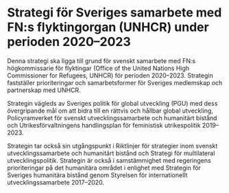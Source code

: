 # Strategi för Sveriges samarbete med FN:s flyktingorgan (UNHCR) under perioden 2020–2023

Denna strategi ska ligga till grund för svenskt samarbete med FN:s högkommissarie för flyktingar (Office of the United Nations High Commissioner for Refugees, UNHCR) för perioden 2020–2023\. Strategin fastställer prioriteringar och samarbetsformer för Sveriges medlemskap och partnerskap med UNHCR.


Strategin vägleds av Sveriges politik för global utveckling (PGU) med dess övergripande mål om att bidra till en rättvis och hållbar global utveckling, Policyramverket för svenskt utvecklingssamarbete och humanitärt bistånd och Utrikesförvaltningens handlingsplan för feministisk utrikespolitik 2019–2023\.

Strategin tar också sin utgångspunkt i Riktlinjer för strategier inom svenskt utvecklingssamarbete och humanitärt bistånd och Strategi för multilateral utvecklingspolitik. Strategin är också i samstämmighet med regeringens prioriteringar på det humanitära området i enlighet med Strategin för Sveriges humanitära bistånd genom Styrelsen för internationellt utvecklingssamarbete 2017–2020\.
